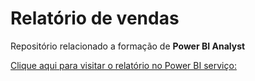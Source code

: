 # Relatório de vendas

Repositório relacionado a formação de **Power BI Analyst**


[Clique aqui para visitar o relatório no Power BI serviço: ](https://app.powerbi.com/groups/me/reports/839d7739-ecf9-4ef8-98b7-5075a8ac3d7d/ReportSection?experience=power-bi&bookmarkGuid=Bookmark1c1619b43890aa6ec5ae)
